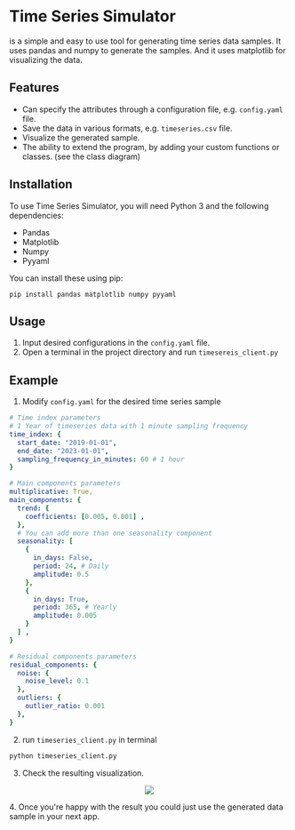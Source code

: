 # Time Series Simulator

 is a simple and easy to use tool for generating time series data samples. It uses pandas and numpy to generate the samples. And it uses matplotlib for visualizing the data.

## Features

-   Can specify the attributes through a configuration file, e.g. `config.yaml` file.
-   Save the data in various formats, e.g. `timeseries.csv` file.
-   Visualize the generated sample.
-   The ability to extend the program, by adding your custom functions or classes. (see the class diagram)
## Installation

To use Time Series Simulator, you will need Python 3 and the following dependencies:

-   Pandas
-   Matplotlib
-   Numpy
-   Pyyaml

You can install these using pip:
```
pip install pandas matplotlib numpy pyyaml
```

## Usage

1.  Input desired configurations in the `config.yaml` file.
2.  Open a terminal in the project directory and run `timesereis_client.py`

## Example
1. Modify `config.yaml` for the desired time series sample
```yaml
# Time index parameters
# 1 Year of timeseries data with 1 minute sampling frequency
time_index: {
  start_date: "2019-01-01",
  end_date: "2023-01-01",
  sampling_frequency_in_minutes: 60 # 1 hour
}

# Main components parameters
multiplicative: True,
main_components: {
  trend: {
    coefficients: [0.005, 0.001] ,
  },
  # You can add more than one seasonality component
  seasonality: [
    {
      in_days: False,
      period: 24, # Daily
      amplitude: 0.5
    },
    {
      in_days: True,
      period: 365, # Yearly
      amplitude: 0.005
    }
  ] ,
}

# Residual components parameters
residual_components: {
  noise: {
    noise_level: 0.1
  },
  outliers: {
    outlier_ratio: 0.001
  },
}
```
2. run `timeseries_client.py` in terminal
```bash
python timeseries_client.py
```
3. Check the resulting visualization.
<p align="center">
    <img src="https://github.com/MMostafa-Hub/Headway-GS-Data-Track-Tasks/blob/main/images/vis.JPG">
</p>
  4. Once you're happy with the result you could just use the generated data sample in your next app.
